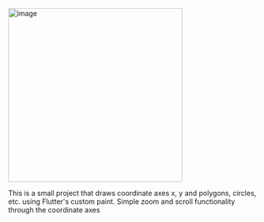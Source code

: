 <img width="352" alt="image" src="https://user-images.githubusercontent.com/30486737/210401888-ade9428b-5211-411c-ba47-f350e12240fb.png">

This is a small project that draws coordinate axes x, y and polygons, circles, etc. using Flutter's custom paint.
Simple zoom and scroll functionality through the coordinate axes

